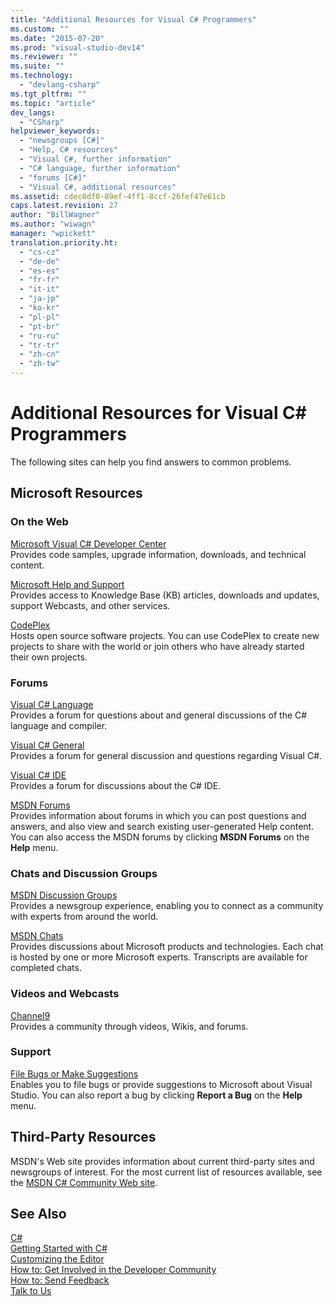 ```yaml
---
title: "Additional Resources for Visual C# Programmers"
ms.custom: ""
ms.date: "2015-07-20"
ms.prod: "visual-studio-dev14"
ms.reviewer: ""
ms.suite: ""
ms.technology: 
  - "devlang-csharp"
ms.tgt_pltfrm: ""
ms.topic: "article"
dev_langs: 
  - "CSharp"
helpviewer_keywords: 
  - "newsgroups [C#]"
  - "Help, C# resources"
  - "Visual C#, further information"
  - "C# language, further information"
  - "forums [C#]"
  - "Visual C#, additional resources"
ms.assetid: cdec0df0-89ef-4ff1-8ccf-26fef47e61cb
caps.latest.revision: 27
author: "BillWagner"
ms.author: "wiwagn"
manager: "wpickett"
translation.priority.ht: 
  - "cs-cz"
  - "de-de"
  - "es-es"
  - "fr-fr"
  - "it-it"
  - "ja-jp"
  - "ko-kr"
  - "pl-pl"
  - "pt-br"
  - "ru-ru"
  - "tr-tr"
  - "zh-cn"
  - "zh-tw"
---
```

# Additional Resources for Visual C# Programmers
The following sites can help you find answers to common problems.  
  
## Microsoft Resources  
  
### On the Web  
 [Microsoft Visual C# Developer Center](http://go.microsoft.com/fwlink/?LinkId=47811)  
 Provides code samples, upgrade information, downloads, and technical content.  
  
 [Microsoft Help and Support](http://go.microsoft.com/fwlink/?LinkID=108287)  
 Provides access to Knowledge Base (KB) articles, downloads and updates, support Webcasts, and other services.  
  
 [CodePlex](http://go.microsoft.com/fwlink/?LinkId=137330)  
 Hosts open source software projects. You can use CodePlex to create new projects to share with the world or join others who have already started their own projects.  
  
### Forums  
 [Visual C# Language](http://go.microsoft.com/fwlink/?LinkId=165947)  
 Provides a forum for questions about and general discussions of the C# language and compiler.  
  
 [Visual C# General](http://go.microsoft.com/fwlink/?LinkId=165948)  
 Provides a forum for general discussion and questions regarding Visual C#.  
  
 [Visual C# IDE](http://go.microsoft.com/fwlink/?LinkId=165951)  
 Provides a forum for discussions about the C# IDE.  
  
 [MSDN Forums](http://go.microsoft.com/fwlink/?LinkId=157697)  
 Provides information about forums in which you can post questions and answers, and also view and search existing user-generated Help content. You can also access the MSDN forums by clicking **MSDN Forums** on the **Help** menu.  
  
### Chats and Discussion Groups  
 [MSDN Discussion Groups](http://go.microsoft.com/fwlink/?LinkId=145961)  
 Provides a newsgroup experience, enabling you to connect as a community with experts from around the world.  
  
 [MSDN Chats](http://go.microsoft.com/fwlink/?LinkId=145962)  
 Provides discussions about Microsoft products and technologies. Each chat is hosted by one or more Microsoft experts. Transcripts are available for completed chats.  
  
### Videos and Webcasts  
 [Channel9](http://go.microsoft.com/fwlink/?LinkID=123827)  
 Provides a community through videos, Wikis, and forums.  
  
### Support  
 [File Bugs or Make Suggestions](http://go.microsoft.com/fwlink/?LinkID=79804)  
 Enables you to file bugs or provide suggestions to Microsoft about Visual Studio. You can also report a bug by clicking **Report a Bug** on the **Help** menu.  
  
## Third-Party Resources  
 MSDN's Web site provides information about current third-party sites and newsgroups of interest. For the most current list of resources available, see the [MSDN C# Community Web site](http://go.microsoft.com/fwlink/?LinkId=165945).  
  
## See Also  
 [C#](../../csharp/csharp.md)   
 [Getting Started with C#](../../csharp\getting-started/getting-started-with-csharp.md)   
 [Customizing the Editor](../Topic/Customizing%20the%20Editor.md)   
 [How to: Get Involved in the Developer Community](../Topic/How%20to:%20Get%20Involved%20in%20the%20Developer%20Community.md)   
 [How to: Send Feedback](../Topic/How%20to:%20Send%20Feedback%20About%20Visual%20Studio.md)   
 [Talk to Us](../Topic/Talk%20to%20Us.md)